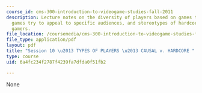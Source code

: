 ```yaml
---
course_id: cms-300-introduction-to-videogame-studies-fall-2011
description: Lecture notes on the diversity of players based on games they play, how
  games try to appeal to specific audiences, and stereotypes of hardcore versus casual
  gamers.
file_location: /coursemedia/cms-300-introduction-to-videogame-studies-fall-2011/6a4fc234f2787f4239fa7dfda0f51fb2_MITCMS_300F11_session_10.pdf
file_type: application/pdf
layout: pdf
title: "Session 10 \u2013 TYPES OF PLAYERS \u2013 CAUSAL v. HARDCORE "
type: course
uid: 6a4fc234f2787f4239fa7dfda0f51fb2

---
```

None